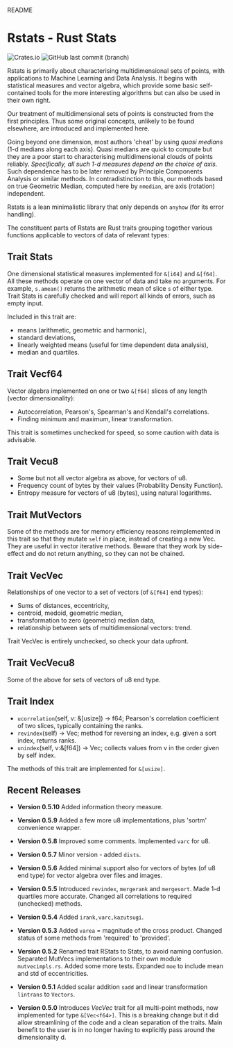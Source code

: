 README

# Rstats - Rust Stats

![Crates.io](https://img.shields.io/crates/v/rstats?logo=rust) ![GitHub last commit (branch)](https://img.shields.io/github/last-commit/liborty/rstats/HEAD?logo=github)  

Rstats is primarily about characterising multidimensional sets of points, with applications to Machine Learning and Data Analysis. It begins with statistical measures and vector algebra, which provide some basic self-contained tools for the more interesting algorithms but can also be used in their own right.

Our treatment of multidimensional sets of points is constructed from the first principles. Thus some original concepts, unlikely to be found elsewhere, are introduced and implemented here.

Going beyond one dimension, most authors  'cheat' by using *quasi medians* (1-d medians along each axis). Quasi medians are quick to compute but they are a poor start to characterising multidimensional clouds of points reliably. 
*Specifically, all such 1-d measures depend on the choice of axis.*
Such dependence has to be later removed by Principle Components Analysis or similar methods. In contradistinction to this, our methods based on true Geometric Median, computed here by `nmedian`, are axis (rotation) independent.

Rstats is a lean minimalistic library that only depends on `anyhow` (for its error handling).

The constituent parts of Rstats are Rust traits grouping together various functions applicable to vectors of data of relevant types: 

## Trait Stats

One dimensional statistical measures implemented for `&[i64]` and `&[f64]`.
All these methods operate on one vector of data and take no arguments.
For example, `s.amean()` returns the arithmetic mean of slice `s` of either type.
Trait Stats is carefully checked and will report all kinds of errors, such as empty input.

Included in this trait are:

* means (arithmetic, geometric and harmonic),
* standard deviations,
* linearly weighted means (useful for time dependent data analysis),
* median and quartiles.

## Trait Vecf64

Vector algebra implemented on one or two `&[f64]` slices of any length (vector dimensionality):
* Autocorrelation, Pearson's, Spearman's and Kendall's correlations.
* Finding minimum and maximum, linear transformation.

This trait is sometimes unchecked for speed, so some caution with data is advisable.

## Trait Vecu8

* Some but not all vector algebra as above, for vectors of u8.
* Frequency count of bytes by their values (Probability Density Function).
* Entropy measure for vectors of u8 (bytes), using natural logarithms.

## Trait MutVectors

Some of the methods are for memory efficiency reasons reimplemented in this trait so that they mutate `self` in place, instead of creating a new Vec. They are useful in vector iterative methods. Beware that they work by side-effect and do not return anything, so they can not be chained.

## Trait VecVec

Relationships of one vector to a set of vectors (of `&[f64]` end types):
* Sums of distances, eccentricity,
* centroid, medoid, geometric median, 
* transformation to zero (geometric) median data,
* relationship between sets of multidimensional vectors: trend.

Trait VecVec is entirely unchecked, so check your data upfront.

## Trait VecVecu8

Some of the above for sets of vectors of u8 end type.

## Trait Index
 
* `ucorrelation`(self, v: &[usize]) -> f64; Pearson's correlation coefficient of two slices, typically containing the ranks.  
* `revindex`(self) -> Vec<usize>; method for reversing an index, e.g. given a sort index, returns ranks.
* `unindex`(self, v:&[f64]) -> Vec<f64>; collects values from v in the order given by self index. 

The methods of this trait are implemented for `&[usize]`.

## Recent Releases

* **Version 0.5.10** Added information theory measure.

* **Version 0.5.9** Added a few more u8 implementations, plus 'sortm' convenience wrapper.

* **Version 0.5.8** Improved some comments. Implemented `varc` for u8.

* **Version 0.5.7** Minor version - added `dists`.

* **Version 0.5.6** Added minimal support also for vectors of bytes (of u8 end type) for vector algebra over files and images.

* **Version 0.5.5** Introduced `revindex`, `mergerank` and `mergesort`. Made 1-d quartiles more accurate. Changed all correlations to required (unchecked) methods.

* **Version 0.5.4** Added `irank,varc,kazutsugi`.

* **Version 0.5.3** Added `varea` =  magnitude of the cross product. Changed status of some methods from 'required' to 'provided'.

* **Version 0.5.2** Renamed trait RStats to Stats, to avoid naming confusion. Separated MutVecs implementations to their own module `mutvecimpls.rs`. Added some more tests. Expanded `moe` to include mean and std of eccentricities.

* **Version 0.5.1** Added scalar addition `sadd` and linear transformation `lintrans` to `Vectors`.

* **Version 0.5.0** Introduces *VecVec* trait for all multi-point methods, now implemented for type `&[Vec<f64>]`. This is a breaking change but it did allow streamlining of the code and a clean separation of the traits. Main benefit to the user is in no longer having to explicitly pass around the dimensionality d.
